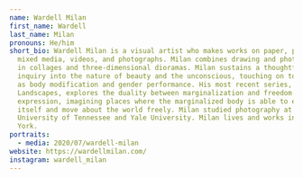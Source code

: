 ```yaml
---
name: Wardell Milan
first_name: Wardell
last_name: Milan
pronouns: He/him
short_bio: Wardell Milan is a visual artist who makes works on paper, painting,
  mixed media, videos, and photographs. Milan combines drawing and photography
  in collages and three-dimensional dioramas. Milan sustains a thoughtful
  inquiry into the nature of beauty and the unconscious, touching on topics such
  as body modification and gender performance. His most recent series, Parisian
  Landscapes, explores the duality between marginalization and freedom of
  expression, imagining places where the marginalized body is able to express
  itself and move about the world freely. Milan studied photography at the
  University of Tennessee and Yale University. Milan lives and works in New
  York.
portraits:
  - media: 2020/07/wardell-milan
website: https://wardellmilan.com/
instagram: wardell_milan
---
```

